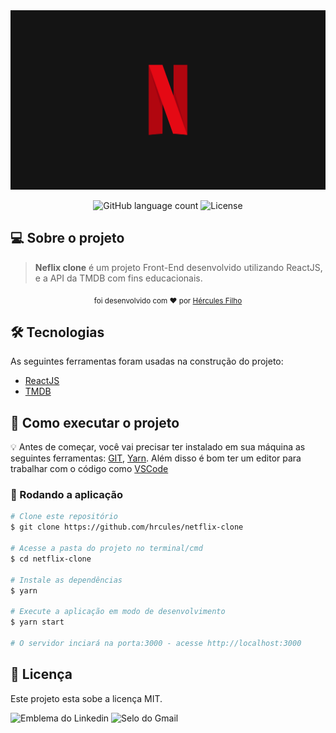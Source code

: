 <img src="public/banner-netflix.png">

<p align="center">
  <img alt="GitHub language count" src="https://img.shields.io/github/languages/count/hrcules/netflix?color=D81F26">

  <img alt="License" src="https://img.shields.io/badge/license-MIT-brightgreen">
</p>

## 💻 Sobre o projeto

> <b>Neflix clone</b> é um projeto Front-End desenvolvido utilizando ReactJS, e a API da TMDB com fins educacionais.

<div align="center">
  <sub>foi desenvolvido com ❤︎ por
    <a href="https://github.com/hrcules">Hércules Filho</a>
  </sub>
</div>

## 🛠 Tecnologias

As seguintes ferramentas foram usadas na construção do projeto:

- [ReactJS](https://reactjs.org/)
- [TMDB](https://www.themoviedb.org/)

## 🚀 Como executar o projeto

💡 Antes de começar, você vai precisar ter instalado em sua máquina as seguintes ferramentas: [GIT](https://git-scm.com), [Yarn](https://yarnpkg.com/). Além disso é bom ter um editor para trabalhar com o código como [VSCode](https://code.visualstudio.com/)

### 🎲 Rodando a aplicação

```bash
# Clone este repositório
$ git clone https://github.com/hrcules/netflix-clone

# Acesse a pasta do projeto no terminal/cmd
$ cd netflix-clone

# Instale as dependências
$ yarn

# Execute a aplicação em modo de desenvolvimento
$ yarn start

# O servidor inciará na porta:3000 - acesse http://localhost:3000
```

## 📝 Licença

Este projeto esta sobe a licença MIT.

![ Emblema do Linkedin ](https://img.shields.io/badge/-hrcules-blue?style=flat-square&logo=Linkedin&logoColor=white&link=https://www.linkedin.com/in/hrcules/)
![ Selo do Gmail ](https://img.shields.io/badge/-dev.hrcules@gmail.com-c14438?style=flat-square&logo=Gmail&logoColor=white&link=mailto:dev.hrcules@gmail.com)
